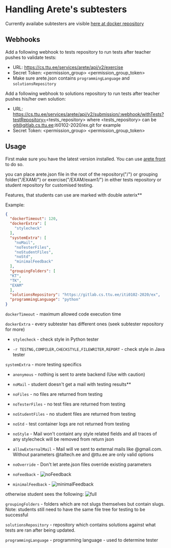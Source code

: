 # Handling Arete's subtesters

Currently availabe subtesters are visible [here at docker repository](https://hub.docker.com/search?q=automatedtestingservice&type=image)

## Webhooks

Add a following webhook to tests repository to run tests after teacher pushes to validate tests:
 - URL: https://cs.ttu.ee/services/arete/api/v2/exercise
 - Secret Token: <permission_group> <permission_group_token>
 - Make sure arete.json contains `programmingLanguage` and `solutionsRepository`

Add a following webhook to solutions repository to run tests after teacher pushes his/her own solution:
 - URL: https://cs.ttu.ee/services/arete/api/v2/submission/:webhook/withTests?testRepository=<tests_repository> where <tests_repository> can be git@gitlab.cs.ttu.ee:iti0102-2020/ex.git for example
 - Secret Token: <permission_group> <permission_group_token>


## Usage

First make sure you have the latest version installed. You can use [arete front](https://gitlab.cs.ttu.ee/testing/arete-ui) to do so.

you can place arete.json file in the root of the repository("/") or grouping folder("/EXAM/") or exercise("/EXAM/exam1/") in either tests repository or student repository for customised testing.

Features, that students can use are marked with double asterix**

Example:
````json
{
  "dockerTimeout": 120,
  "dockerExtra": [
    "stylecheck"
  ],
  "systemExtra": [
    "noMail",
    "noTesterFiles",
    "noStudentFiles",
    "noStd",
    "minimalFeedback"
  ],
  "groupingFolders": [
  "KT",
  "TK",
  "EXAM"
  ],
  "solutionsRepository": "https://gitlab.cs.ttu.ee/iti0102-2020/ex",
  "programmingLanguage": "python"
}
````

```dockerTimeout``` - maximum allowed code execution time

```dockerExtra``` - every subtester has different ones (seek subtester repository for more)

   * ```stylecheck``` - check style in Python tester

   * ```-r TESTNG,COMPILER,CHECKSTYLE,FILEWRITER,REPORT``` - check style in Java tester

```systemExtra``` - more testing specifics

   * ```anonymous``` - nothing is sent to arete backend (Use with caution)

   * ```noMail``` - student doesn't get a mail with testing results**
   
   * ```noFiles``` - no files are returned from testing
   
   * ```noTesterFiles``` - no test files are returned from testing
   
   * ```noStudentFiles``` - no student files are returned from testing
   
   * ```noStd``` - test container logs are not returned from testing
   
   * ```noStyle``` - Mail won't containt any style related fields and all traces of any stylecheck will be removed from return json
   
   * ```allowExternalMail``` - Mail will ve sent to external mails like @gmail.com. Without parameters @taltech.ee and @ttu.ee are only valid options 
   
   * ```noOverride``` - Don't let arete.json files override existing parameters
   
   * ```noFeedback``` - ![noFeedback](../pictures/none.png)
   
   * ```minimalFeedback``` - ![minimalFeedback](../pictures/minimal.png)
   
   otherwise student sees the following: ![full](../pictures/full.png)

```groupingFolders``` - folders which are not slugs themselves but contain slugs. Note: students still need to have the same file tree for testing to be successful

```solutionsRepository``` - repository which contains solutions against what tests are ran after being updated.

```programmingLanguage``` - programming language - used to determine tester
